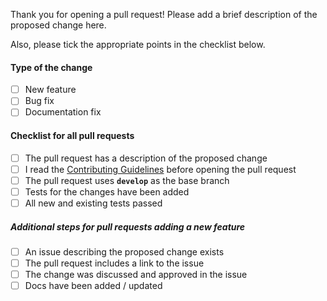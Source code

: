 Thank you for opening a pull request! Please add a brief description of the proposed change here.

Also, please tick the appropriate points in the checklist below.


#### Type of the change
- [ ] New feature
- [ ] Bug fix
- [ ] Documentation fix

#### Checklist for all pull requests
- [ ] The pull request has a description of the proposed change
- [ ] I read the [Contributing Guidelines](https://github.com/JetBrains/koog-agents/blob/main/CONTRIBUTING.md) before opening the pull request
- [ ] The pull request uses **`develop`** as the base branch
- [ ] Tests for the changes have been added
- [ ] All new and existing tests passed

##### Additional steps for pull requests adding a new feature
- [ ] An issue describing the proposed change exists
- [ ] The pull request includes a link to the issue
- [ ] The change was discussed and approved in the issue
- [ ] Docs have been added / updated
